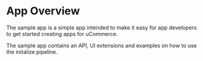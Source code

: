 ﻿# App Overview

The sample app is a simple app intended to make it easy for app developers to get started creating apps for uCommerce.

The sample app contains an API, UI extensions and examples on how to use the initalize pipeline.